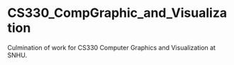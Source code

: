 # CS330_CompGraphic_and_Visualization
Culmination of work for CS330 Computer Graphics and Visualization at SNHU. 
